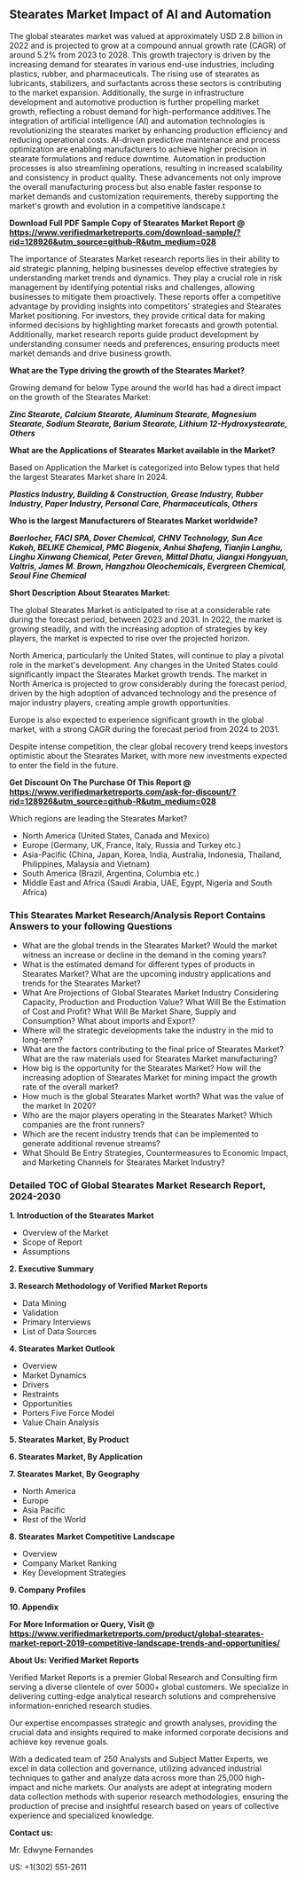 <h2>Stearates Market Impact of AI and Automation</h2>The global stearates market was valued at approximately USD 2.8 billion in 2022 and is projected to grow at a compound annual growth rate (CAGR) of around 5.2% from 2023 to 2028. This growth trajectory is driven by the increasing demand for stearates in various end-use industries, including plastics, rubber, and pharmaceuticals. The rising use of stearates as lubricants, stabilizers, and surfactants across these sectors is contributing to the market expansion. Additionally, the surge in infrastructure development and automotive production is further propelling market growth, reflecting a robust demand for high-performance additives.The integration of artificial intelligence (AI) and automation technologies is revolutionizing the stearates market by enhancing production efficiency and reducing operational costs. AI-driven predictive maintenance and process optimization are enabling manufacturers to achieve higher precision in stearate formulations and reduce downtime. Automation in production processes is also streamlining operations, resulting in increased scalability and consistency in product quality. These advancements not only improve the overall manufacturing process but also enable faster response to market demands and customization requirements, thereby supporting the market's growth and evolution in a competitive landscape.t</p><p id="" class=""><strong>Download Full PDF Sample Copy of Stearates Market Report @ <a href="https://www.verifiedmarketreports.com/download-sample/?rid=128926&utm_source=github-R&utm_medium=028" target="_blank">https://www.verifiedmarketreports.com/download-sample/?rid=128926&utm_source=github-R&utm_medium=028</a></strong></p><p>The importance of&nbsp;Stearates Market research reports lies in their ability to aid strategic planning, helping businesses develop effective strategies by understanding market trends and dynamics. They play a crucial role in risk management by identifying potential risks and challenges, allowing businesses to mitigate them proactively. These reports offer a competitive advantage by providing insights into competitors' strategies and Stearates Market positioning. For investors, they provide critical data for making informed decisions by highlighting market forecasts and growth potential. Additionally, market research reports guide product development by understanding consumer needs and preferences, ensuring products meet market demands and drive business growth.</p><p><strong>What are the&nbsp;Type driving the growth of the Stearates Market?</strong></p><p id="" class="">Growing demand for below Type around the world has had a direct impact on the growth of the Stearates Market:</p><em><strong>Zinc Stearate, Calcium Stearate, Aluminum Stearate, Magnesium Stearate, Sodium Stearate, Barium Stearate, Lithium 12-Hydroxystearate, Others</strong></em></p><strong>What are the&nbsp;Applications&nbsp;of Stearates Market available in the Market?</strong></p><p id="" class="">Based on Application the Market is categorized into Below types that held the largest Stearates Market share In 2024.</p><em><strong>Plastics Industry, Building & Construction, Grease Industry, Rubber Industry, Paper Industry, Personal Care, Pharmaceuticals, Others</strong></em></p><strong>Who is the largest Manufacturers of Stearates Market worldwide?</strong></p><p><em><strong>Baerlocher, FACI SPA, Dover Chemical, CHNV Technology, Sun Ace Kakoh, BELIKE Chemical, PMC Biogenix, Anhui Shafeng, Tianjin Langhu, Linghu Xinwang Chemical, Peter Greven, Mittal Dhatu, Jiangxi Hongyuan, Valtris, James M. Brown, Hangzhou Oleochemicals, Evergreen Chemical, Seoul Fine Chemical</strong></em></p><p id="" class=""><strong>Short Description About Stearates Market:</strong></p><p>The global Stearates Market is anticipated to rise at a considerable rate during the forecast period, between 2023 and 2031. In 2022, the market is growing steadily, and with the increasing adoption of strategies by key players, the market is expected to rise over the projected horizon.</p><p>North America, particularly the United States, will continue to play a pivotal role in the market's development. Any changes in the United States could significantly impact the Stearates Market growth trends. The market in North America is projected to grow considerably during the forecast period, driven by the high adoption of advanced technology and the presence of major industry players, creating ample growth opportunities.</p><p>Europe is also expected to experience significant growth in the global market, with a strong CAGR during the forecast period from 2024 to 2031.</p><p>Despite intense competition, the clear global recovery trend keeps investors optimistic about the Stearates Market, with more new investments expected to enter the field in the future.</p><p id="" class=""><strong>Get Discount On The Purchase Of This Report @ <a href="https://www.verifiedmarketreports.com/ask-for-discount/?rid=128926&utm_source=github-R&utm_medium=028" target="_blank">https://www.verifiedmarketreports.com/ask-for-discount/?rid=128926&utm_source=github-R&utm_medium=028</a></strong></p>Which regions are leading the Stearates Market?</p><ul><li>North America (United States, Canada and Mexico)</li><li>Europe (Germany, UK, France, Italy, Russia and Turkey etc.)</li><li>Asia-Pacific (China, Japan, Korea, India, Australia, Indonesia, Thailand, Philippines, Malaysia and Vietnam)</li><li>South America (Brazil, Argentina, Columbia etc.)</li><li>Middle East and Africa (Saudi Arabia, UAE, Egypt, Nigeria and South Africa)</li></ul><h3 id="" class="">This Stearates Market Research/Analysis Report Contains Answers to your following Questions</h3><ul><li>What are the global trends in the Stearates Market? Would the market witness an increase or decline in the demand in the coming years?</li><li>What is the estimated demand for different types of products in Stearates Market? What are the upcoming industry applications and trends for the Stearates Market?</li><li>What Are Projections of Global Stearates Market Industry Considering Capacity, Production and Production Value? What Will Be the Estimation of Cost and Profit? What Will Be Market Share, Supply and Consumption? What about imports and Export?</li><li>Where will the strategic developments take the industry in the mid to long-term?</li><li>What are the factors contributing to the final price of Stearates Market? What are the raw materials used for Stearates Market manufacturing?</li><li>How big is the opportunity for the Stearates Market? How will the increasing adoption of Stearates Market for mining impact the growth rate of the overall market?</li><li>How much is the global Stearates Market worth? What was the value of the market In 2020?</li><li>Who are the major players operating in the Stearates Market? Which companies are the front runners?</li><li>Which are the recent industry trends that can be implemented to generate additional revenue streams?</li><li>What Should Be Entry Strategies, Countermeasures to Economic Impact, and Marketing Channels for Stearates Market Industry?</li></ul><h3 id="" class="">Detailed TOC of Global Stearates Market Research Report, 2024-2030</h3><p id="" class=""><strong>1. Introduction of the Stearates Market</strong></p><ul><li>Overview of the Market</li><li>Scope of Report</li><li>Assumptions</li></ul><p id="" class=""><strong>2. Executive Summary</strong></p><p id="" class=""><strong>3. Research Methodology of Verified Market Reports</strong></p><ul><li>Data Mining</li><li>Validation</li><li>Primary Interviews</li><li>List of Data Sources</li></ul><p id="" class=""><strong>4. Stearates Market Outlook</strong></p><ul><li>Overview</li><li>Market Dynamics</li><li>Drivers</li><li>Restraints</li><li>Opportunities</li><li>Porters Five Force Model</li><li>Value Chain Analysis</li></ul><p id="" class=""><strong>5. Stearates Market, By Product</strong></p><p id="" class=""><strong>6. Stearates Market, By Application</strong></p><p id="" class=""><strong>7. Stearates Market, By Geography</strong></p><ul><li>North America</li><li>Europe</li><li>Asia Pacific</li><li>Rest of the World</li></ul><p id="" class=""><strong>8. Stearates Market Competitive Landscape</strong></p><ul><li>Overview</li><li>Company Market Ranking</li><li>Key Development Strategies</li></ul><p id="" class=""><strong>9. Company Profiles</strong></p><p id="" class=""><strong>10. Appendix</strong></p><p id="" class=""><strong>For More Information or Query, Visit @ <a href="https://www.verifiedmarketreports.com/product/global-stearates-market-report-2019-competitive-landscape-trends-and-opportunities/" target="_blank">https://www.verifiedmarketreports.com/product/global-stearates-market-report-2019-competitive-landscape-trends-and-opportunities/</a></strong></p><p id="" class=""><strong>About Us: Verified Market Reports</strong></p><p id="" class="">Verified Market Reports is a premier Global Research and Consulting firm serving a diverse clientele of over 5000+ global customers. We specialize in delivering cutting-edge analytical research solutions and comprehensive information-enriched research studies.</p><p id="" class="">Our expertise encompasses strategic and growth analyses, providing the crucial data and insights required to make informed corporate decisions and achieve key revenue goals.</p><p id="" class="">With a dedicated team of 250 Analysts and Subject Matter Experts, we excel in data collection and governance, utilizing advanced industrial techniques to gather and analyze data across more than 25,000 high-impact and niche markets. Our analysts are adept at integrating modern data collection methods with superior research methodologies, ensuring the production of precise and insightful research based on years of collective experience and specialized knowledge.</p><p id="" class=""><strong>Contact us:</strong></p><p id="" class="">Mr. Edwyne Fernandes</p><p id="" class="">US: +1(302) 551-2611</p>
